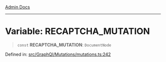 [Admin Docs](/)

---

# Variable: RECAPTCHA_MUTATION

> `const` **RECAPTCHA_MUTATION**: `DocumentNode`

Defined in: [src/GraphQl/Mutations/mutations.ts:242](https://github.com/PalisadoesFoundation/talawa-admin/blob/main/src/GraphQl/Mutations/mutations.ts#L242)
